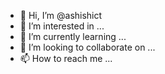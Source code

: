 - 👋 Hi, I’m @ashishict
- 👀 I’m interested in ...
- 🌱 I’m currently learning ...
- 💞️ I’m looking to collaborate on ...
- 📫 How to reach me ...

<!---
ashishict/ashishict is a ✨ special ✨ repository because its `README.md` (this file) appears on your GitHub profile.
You can click the Preview link to take a look at your changes.
--->
